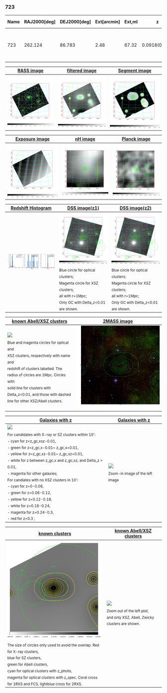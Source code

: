 <div STYLE="page-break-after: always;"></div>

### 723

|Name|RAJ2000[deg]|DEJ2000[deg] |Ext[arcmin]| Ext,ml | z | z_src| C|GC(XSZ,Delta_z<0.01)| GC(OPT,Delta_z<0.01)|GC| R_sig[arcmin] | R500[arcmin] | R500[Mpc]| CRsig[c/s] | CR500[c/s] |L500[1E44 erg/s]|F500[1E-12 erg/s/cm^2]| M500[1E14 Msun]|Tx[keV]|Cnt_sig|Beta|Rc[arcmin]|Comment|Alias|
|---|---|---|---|---|---|------|---|--------|---------|----------|---|---|---|---|---|---|---|---|---|---|---|---|---|---|
|723| 262.124| 86.783| 2.48| 67.32| 0.0918(0.007)| z1, z_opt| S| -| W| N, Tar, W| 15.138| 8.375| 0.859| 0.195(0.023)| 0.182(0.022)| 0.688(0.055)| 3.254(0.260)| 1.97(0.08)| 3.34(0.08)| 187.2| 0.527(-0.020+0.041)| 2.151(-0.308+0.485)| An SZ cluster with no $z$ and offset = 0.11 Mpc| t091|

|[RASS image](../image/723/723_img.pdf)|[filtered image](../image/723/723_fil.pdf)|[Segment image](../image/723/723_seg.pdf)|
|-------------------|--------------------|-------------------|
| <img src="../image/723/723_img.png" width="300">  | <img src="../image/723/723_fil.png" width="300">   | <img src="../image/723/723_seg.png" width="300">  |

|[Exposure image](../image/723/723_mex.pdf)| [nH image](../image/723/723_nh.pdf)| [Planck image](../image/723/723_p.pdf)|
|-------------------|--------------------|-------------------|
|<img src="../image/723/723_mex.png" width="300">   | <img src="../image/723/723_nh.png" width="300">    | <img src="../image/723/723_p.png" width="300"> |

|[Redshift Histogram](../image/723/723_zg.pdf) | [DSS image(z1)](../image/723/723_dss_z1.pdf)      |  [DSS image(z2)](../image/723/723_dss_z2.pdf)    |
|-------------------|--------------------|-------------------|
|<img src="../image/723/723_zg.png" width="300"> |<img src="../image/723/723_dss_z1.png" width="300"> <sub><br>Blue circle for optical clusters; <br>Magenta circle for XSZ clusters; <br>all with r=1Mpc; <br>Only GC with Delta_z<0.01 are shown. </sub>| <img src="../image/723/723_dss_z2.png" width="300"><sub><br>Blue circle for optical clusters; <br>Magenta circle for XSZ clusters; <br>all with r=1Mpc; <br>Only GC with Delta_z<0.01 are shown. </sub> |

|[known Abell/XSZ clusters](../image/723/723_m.pdf) | [2MASS image](../image/723/723_2mass.pdf)      |
|-------------------|-------------------|
|<img src=../image/723/723_m.png width="300"> <br><sub>Blue and magenta circles for optical and <br>XSZ clusters, respectively with name and <br>redshift of clusters labelled. The <br>radius of circles are 1Mpc. Circles with <br>solid line for clusters with <br>Delta_z<0.01, and those with dashed <br>line for other XSZ/Abell clusters.        </sub>|<img src="../image/723/723_2mass.png" width="300">  |

|[Galaxies with z](../image/723/723_opt_ned.pdf) |[Galaxies with z](../image/723/723_opt_ned_zoom.pdf) |
|-------------------|-------------------|
| <img src=../image/723/723_opt_ned.png width="300"> <br><sub> For candidates with X-ray or SZ clusters within 10': <br> - cyan for z<z_gc,xsz-0.01, <br> - green for z=z_gc,x-0.01~ z_gc,x+0.01, <br> - yellow for z=z_gc,sz-0.01~ z_gc,sz+0.01, <br> - white for z between z_gc,x and z_gc,sz, and Delta_z > 0.01, <br> - magenta for other galaxies; <br>For candiates with no XSZ clusters in 10': <br> - cyan for z=0-0.06, <br> - green for z=0.06-0.12, <br> - yellow for z=0.12-0.18, <br> - white for z=0.18-0.24, <br> - magenta for z=0.24-0.3, <br> - red for z>0.3 ;  </sub>|<img src=../image/723/723_opt_ned_zoom.png width="300">  <br><sub> Zoom-in image of the left image</sub>|

|[known clusters](../image/723/723_gc.pdf) |[known Abell/XSZ clusters](../image/723/723_gc_large.pdf) |
|-------------------|-------------------|
| <img src=../image/723/723_gc.png width="300"> <br><sub> The size of circles only used to avoid the overlap. Red for X-ray clusters, <br> blue for SZ clusters, <br> green for Abell clusters, <br> cyan for optical clusters with z_photo, <br> magenta for optical clusters with z_spec. Coral cross for 1RXS and FCS, lightblue cross for 2RXS. </sub>|<img src=../image/723/723_gc_large.png width="300"> <br><sub> Zoom out of the left plot, <br> and only XSZ, Abell, Zwicky clusters are shown. </sub> |



